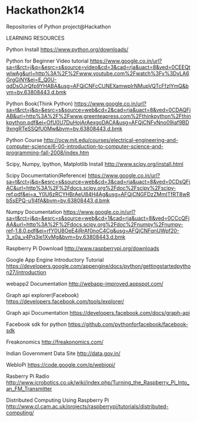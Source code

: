 Hackathon2k14
=============

Repositories of Python project@Hackathon

LEARNING RESOURCES

Python Install
https://www.python.org/downloads/

Python for Beginner Video tutorial
https://www.google.co.in/url?sa=t&rct=j&q=&esrc=s&source=video&cd=3&cad=rja&uact=8&ved=0CEEQtwIwAg&url=http%3A%2F%2Fwww.youtube.com%2Fwatch%3Fv%3DvLA6GrgGiNY&ei=E_Q0U-qdDsOJrQfp9YHABA&usg=AFQjCNFcCUNEXamwpIrNMupVQTcFfzlYmQ&bvm=bv.63808443,d.bmk

Python Book(Think Python)
https://www.google.co.in/url?sa=t&rct=j&q=&esrc=s&source=web&cd=2&cad=rja&uact=8&ved=0CDAQFjAB&url=http%3A%2F%2Fwww.greenteapress.com%2Fthinkpython%2Fthinkpython.pdf&ei=OfU0U7DuHojArAexgoDACA&usg=AFQjCNFvNno09iaf9BD9xngRTeSSQfU0Mw&bvm=bv.63808443,d.bmk

Python Course
http://ocw.mit.edu/courses/electrical-engineering-and-computer-science/6-00-introduction-to-computer-science-and-programming-fall-2008/index.htm

Scipy, Numpy, Ipython, Matplotlib  Install 
http://www.scipy.org/install.html

Scipy Documentation(Reference)
https://www.google.co.in/url?sa=t&rct=j&q=&esrc=s&source=web&cd=3&cad=rja&uact=8&ved=0CDsQFjAC&url=http%3A%2F%2Fdocs.scipy.org%2Fdoc%2Fscipy%2Fscipy-ref.pdf&ei=a_Y0U6zRCYHBrAeU84H4Ag&usg=AFQjCNGFDzZMmITfRT8wRbSsEPQ-u1I4fA&bvm=bv.63808443,d.bmk

Numpy Documentation 
https://www.google.co.in/url?sa=t&rct=j&q=&esrc=s&source=web&cd=1&cad=rja&uact=8&ved=0CCcQFjAA&url=http%3A%2F%2Fdocs.scipy.org%2Fdoc%2Fnumpy%2Fnumpy-ref-1.8.0.pdf&ei=rfY0U8OeE4iRrAf0noC4Cg&usg=AFQjCNFqnUWpf20-3_x0a_v4Pq3ie1XvMg&bvm=bv.63808443,d.bmk

Raspberry Pi Download
http://www.raspberrypi.org/downloads

Google App Engine Introductory Tutorial
https://developers.google.com/appengine/docs/python/gettingstartedpython27/introduction

webapp2 Documentation
http://webapp-improved.appspot.com/

Graph api explorer(Facebook)
https://developers.facebook.com/tools/explorer/

Graph api Documentation
https://developers.facebook.com/docs/graph-api

Facebook sdk for python
https://github.com/pythonforfacebook/facebook-sdk

Freakonomics
http://freakonomics.com/

Indian Government Data Site 
http://data.gov.in/

WebIoPi
https://code.google.com/p/webiopi/

Rasberry Pi Radio
http://www.icrobotics.co.uk/wiki/index.php/Turning_the_Raspberry_Pi_Into_an_FM_Transmitter

Distributed Computing Using Raspberry Pi
http://www.cl.cam.ac.uk/projects/raspberrypi/tutorials/distributed-computing/

